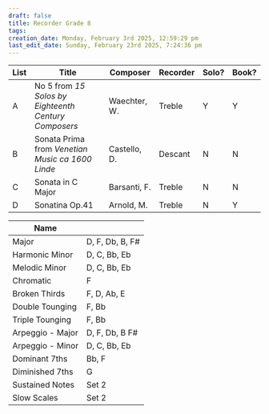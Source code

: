 ```yaml
---
draft: false
title: Recorder Grade 8
tags:
creation_date: Monday, February 3rd 2025, 12:59:29 pm
last_edit_date: Sunday, February 23rd 2025, 7:24:36 pm
---
```


| List | Title                                                | Composer     | Recorder | Solo? | Book? |
| ---- | ---------------------------------------------------- | ------------ | -------- | ----- | ----- |
| A    | No 5 from *15 Solos by Eighteenth Century Composers* | Waechter, W. | Treble   | Y     | Y     |
| B    | Sonata Prima from *Venetian Music ca 1600 Linde*     | Castello, D. | Descant  | N     | N     |
| C    | Sonata in C Major                                    | Barsanti, F. | Treble   | N     | N     |
| D    | Sonatina Op.41                                       | Arnold, M.   | Treble   | N     | Y     |

| Name             |                 |
| ---------------- | --------------- |
| Major            | D, F, Db, B, F# |
| Harmonic Minor   | D, C, Bb, Eb    |
| Melodic Minor    | D, C, Bb, Eb    |
| Chromatic        | F               |
| Broken Thirds    | F, D, Ab, E     |
| Double Tounging  | F, Bb           |
| Triple Tounging  | F, Bb           |
| Arpeggio - Major | D, F, Db, B F#  |
| Arpeggio - Minor | D, C, Bb, Eb    |
| Dominant 7ths    | Bb, F           |
| Diminished 7ths  | G               |
| Sustained Notes  | Set 2           |
| Slow Scales      | Set 2           |
